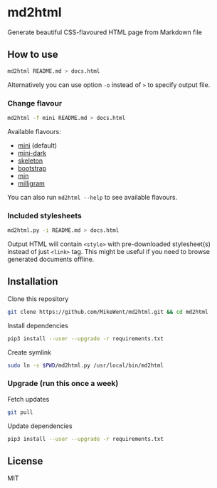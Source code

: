 # md2html

Generate beautiful CSS-flavoured HTML page from Markdown file

## How to use

```bash
md2html README.md > docs.html
```

Alternatively you can use option `-o` instead of `>` to specify output file.

### Change flavour

```bash
md2html -f mini README.md > docs.html
```

Available flavours:

- [mini](https://rawgit.com/MikeWent/md2html/master/examples/exhibit-mini.html) (default)
- [mini-dark](https://rawgit.com/MikeWent/md2html/master/examples/exhibit-mini-dark.html)
- [skeleton](https://rawgit.com/MikeWent/md2html/master/examples/exhibit-skeleton.html)
- [bootstrap](https://rawgit.com/MikeWent/md2html/master/examples/exhibit-bootstrap.html)
- [min](https://rawgit.com/MikeWent/md2html/master/examples/exhibit-min.html)
- [milligram](https://rawgit.com/MikeWent/md2html/master/examples/exhibit-milligram.html)

You can also run `md2html --help` to see available flavours.

### Included stylesheets

```bash
md2html.py -i README.md > docs.html
```

Output HTML will contain `<style>` with pre-downloaded stylesheet(s) instead of just `<link>` tag. This might be useful if you need to browse generated documents offline.

## Installation

Clone this repository

```bash
git clone https://github.com/MikeWent/md2html.git && cd md2html
```

Install dependencies

```bash
pip3 install --user --upgrade -r requirements.txt
```

Create symlink

```bash
sudo ln -s $PWD/md2html.py /usr/local/bin/md2html
```

### Upgrade (run this once a week)

Fetch updates

```bash
git pull
```

Update dependencies

```bash
pip3 install --user --upgrade -r requirements.txt
```

## License

MIT
